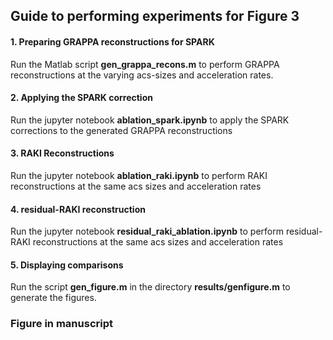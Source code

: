 ## Guide to performing experiments for Figure 3

#### 1. Preparing GRAPPA reconstructions for SPARK

Run the Matlab script **gen_grappa_recons.m** to perform GRAPPA reconstructions at the varying acs-sizes and acceleration rates.

#### 2. Applying the SPARK correction

Run the jupyter notebook **ablation_spark.ipynb** to apply the SPARK corrections to the generated GRAPPA reconstructions

#### 3. RAKI Reconstructions

Run the jupyter notebook **ablation_raki.ipynb** to perform RAKI reconstructions at the same acs sizes and acceleration rates

#### 4. residual-RAKI reconstruction

Run the jupyter notebook **residual_raki_ablation.ipynb** to perform residual-RAKI reconstructions at the same acs sizes and acceleration rates

#### 5. Displaying comparisons

Run the script **gen_figure.m** in the directory **results/genfigure.m** to generate the figures.

### Figure in manuscript


